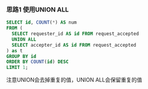 ### 思路1 使用UNION ALL

```sql
SELECT id, COUNT(*) AS num
FROM (
  SELECT requester_id AS id FROM request_accepted
  UNION ALL
  SELECT accepter_id AS id FROM request_accepted
) as t
GROUP BY id
ORDER BY COUNT(id) DESC
LIMIT 1;
```

注意UNION会去掉重复的值，UNION ALL会保留重复的值
